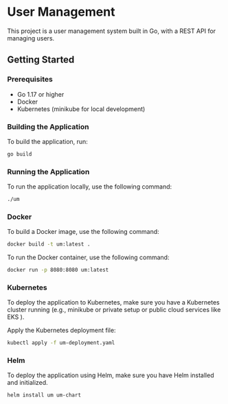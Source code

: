 # User Management

This project is a user management system built in Go, with a REST API for managing users.

## Getting Started

### Prerequisites

- Go 1.17 or higher
- Docker
- Kubernetes (minikube for local development)

### Building the Application

To build the application, run:

```sh
go build
```

### Running the Application

To run the application locally, use the following command:

```sh
./um
```

### Docker
To build a Docker image, use the following command:

```sh
docker build -t um:latest .
```

To run the Docker container, use the following command:

```sh
docker run -p 8080:8080 um:latest
```

### Kubernetes
To deploy the application to Kubernetes, make sure you have a Kubernetes cluster running (e.g., minikube or private setup or public cloud services like EKS ).

Apply the Kubernetes deployment file:

```sh
kubectl apply -f um-deployment.yaml
```

### Helm
To deploy the application using Helm, make sure you have Helm installed and initialized.

```sh
helm install um um-chart
```
